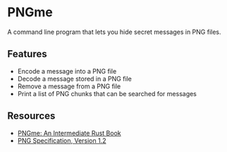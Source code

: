 # PNGme

A command line program that lets you hide secret messages in PNG files.

## Features

- Encode a message into a PNG file
- Decode a message stored in a PNG file
- Remove a message from a PNG file
- Print a list of PNG chunks that can be searched for messages

## Resources

- [PNGme: An Intermediate Rust Book](https://picklenerd.github.io/pngme_book/introduction.html)
- [PNG Specification, Version 1.2](www.libpng.org/pub/png/spec/1.2/PNG-Structure.html)
